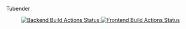 Tubender

<div align="center">
  <!-- Backend Build Actions -->
  <a href="https://github.com/GenerateNU/Tubender/actions//workflows/backend.yaml">
    <img src="https://github.com/GenerateNU/Tubender/actions//workflows/backend.yaml/badge.svg"
      alt="Backend Build Actions Status" />
  </a>
  <!-- Frontend Build Actions -->
  <a href="https://github.com/GenerateNU/Tubender/actions//workflows/frontend.yaml">
    <img src="https://github.com/GenerateNU/Tubender/actions//workflows/frontend.yaml/badge.svg"
      alt="Frontend Build Actions Status" />
  </a>
</div>